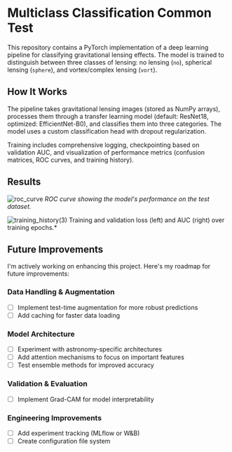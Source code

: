 # Multiclass Classification Common Test
This repository contains a PyTorch implementation of a deep learning pipeline for classifying gravitational lensing effects. The model is trained to distinguish between three classes of lensing: no lensing (`no`), spherical lensing (`sphere`), and vortex/complex lensing (`vort`).

## How It Works

The pipeline takes gravitational lensing images (stored as NumPy arrays), processes them through a transfer learning model (default: ResNet18, optimized: EfficientNet-B0), and classifies them into three categories. The model uses a custom classification head with dropout regularization.

Training includes comprehensive logging, checkpointing based on validation AUC, and visualization of performance metrics (confusion matrices, ROC curves, and training history).

## Results
![roc_curve](https://github.com/user-attachments/assets/2dc9b3da-b8c5-4c01-a772-71e34382c787)
*ROC curve showing the model's performance on the test dataset.*

![training_history(3)](https://github.com/user-attachments/assets/ec572c70-e34b-4993-b51e-79696f3f7d6f)
Training and validation loss (left) and AUC (right) over training epochs.*


## Future Improvements

I'm actively working on enhancing this project. Here's my roadmap for future improvements:

### Data Handling & Augmentation
- [ ] Implement test-time augmentation for more robust predictions
- [ ] Add caching for faster data loading

### Model Architecture
- [ ] Experiment with astronomy-specific architectures
- [ ] Add attention mechanisms to focus on important features
- [ ] Test ensemble methods for improved accuracy

### Validation & Evaluation
- [ ] Implement Grad-CAM for model interpretability

### Engineering Improvements
- [ ] Add experiment tracking (MLflow or W&B)
- [ ] Create configuration file system
